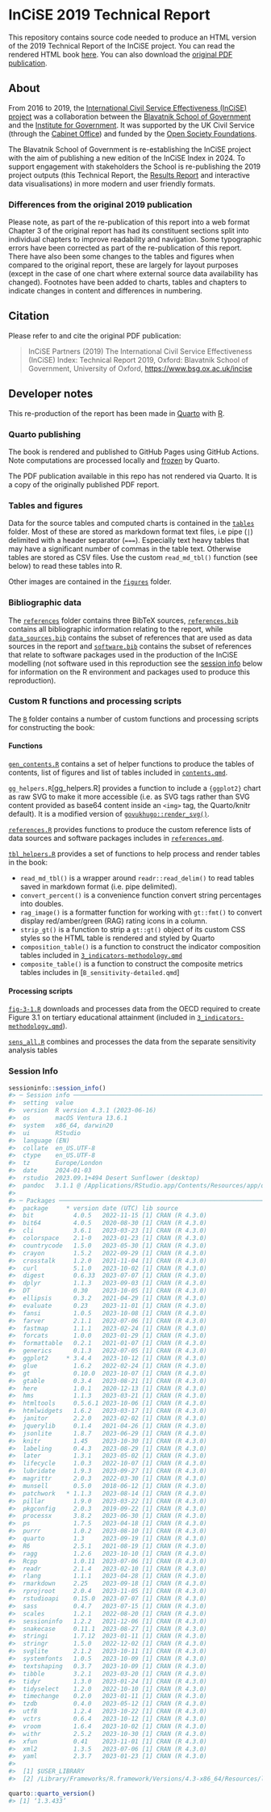 # InCiSE 2019 Technical Report

This repository contains source code needed to produce an HTML version of the
2019 Technical Report of the InCiSE project. You can read the rendered HTML
book [here](https://incise-project.github.io/incise2019-technical-report). You
can also download the
[original PDF publication](https://incise-project.github.io/incise2019-technical-report/incise2019_technical_report.pdf).

## About

From 2016 to 2019, the
[International Civil Service Effectiveness (InCiSE) project](https://www.bsg.ox.ac.uk/incise)
was a collaboration between the
[Blavatnik School of Government](https://www.bsg.ox.ac.uk) and the
[Institute for Government](http://instituteforgovernment.org.uk).
It was supported by the UK Civil Service (through the
[Cabinet Office](https://www.gov.uk/cabinetoffice)) and funded by the
[Open Society Foundations](https://www.opensocietyfoundations.org).

The Blavatnik School of Government is re-establishing the InCiSE project with
the aim of publishing a new edition of the InCiSE Index in 2024. To support
engagement with stakeholders the School is re-publishing the 2019 project
outputs (this Technical Report, the
[Results Report](https://incise-project.github.io/incise2019-results/) and
interactive data visualisations) in more modern and user friendly formats.

### Differences from the original 2019 publication

Please note, as part of the re-publication of this report into a web format
Chapter 3 of the original report has had its constituent sections split into
individual chapters to improve readability and navigation. Some typographic
errors have been corrected as part of the re-publication of this report. There
have also been some changes to the tables and figures when compared to the
original report, these are largely for layout purposes (except in the case of
one chart where external source data availability has changed). Footnotes have
been added to charts, tables and chapters to indicate changes in content and
differences in numbering.

## Citation

Please refer to and cite the original PDF publication:

> InCiSE Partners (2019) The International Civil Service Effectiveness (InCiSE)
> Index: Technical Report 2019, Oxford: Blavatnik School of Government,
> University of Oxford, https://www.bsg.ox.ac.uk/incise

## Developer notes

This re-production of the report has been made in [Quarto](http://quarto.org)
with [R](https://r-project.org).

### Quarto publishing

The book is rendered and published to GitHub Pages using GitHub Actions.
Note computations are processed locally and
[frozen](https://quarto.org/docs/publishing/github-pages.html#freezing-computations)
by Quarto.

The PDF publication available in this repo has not rendered via Quarto. It is a
copy of the originally published PDF report.

### Tables and figures

Data for the source tables and computed charts is contained in the
[`tables`](tables/) folder. Most of these are stored as markdown format text
files, i.e pipe (`|`) delimited with a header separator (`===`).
Especially text heavy tables that may have a significant number of
commas in the table text. Otherwise tables are stored as CSV files. Use the
custom `read_md_tbl()` function (see below) to read these tables into R.

Other images are contained in the [`figures`](figures/) folder.

### Bibliographic data

The [`references`](references/) folder contains three BibTeX sources,
[`references.bib`](references/references.bib) contains all bibliographic
information relating to the report, while
[`data_sources.bib`](references/data_sources.bib) contains the subset of
references that are used as data sources in the report and
[`software.bib`](references/software.bib) contains the subset of references
that relate to software packages used in the production of the InCiSE modelling
(not software used in this reproduction see the [session info](#session-info)
below for information on the R environment and packages used to produce
this reproduction).

### Custom R functions and processing scripts

The [`R`](R/) folder contains a number of custom functions and processing
scripts for constructing the book:

#### Functions

[`gen_contents.R`](gen_contents.R) contains a set of helper functions to
produce the tables of contents, list of figures and list of tables included in
[`contents.qmd`](contents.qmd).

`gg_helpers.R`[gg_helpers.R] provides a function to include a `{ggplot2}` chart
as raw SVG to make it more accessible (i.e. as SVG tags rather than SVG content
provided as base64 content inside an `<img>` tag, the Quarto/knitr default). It
is a modified version of
[`govukhugo::render_svg()`](https://github.com/co-analysis/govukhugo-r/blob/ae27cf184e2b5470b97388800e13c74a38310d4d/R/images.R).

[`references.R`](R/references.R) provides functions to produce the custom
reference lists of data sources and software packages includes in
[`references.qmd`](references.qmd).

[`tbl_helpers.R`](tbl_helpers.R) provides a set of functions to help process
and render tables in the book:

* `read_md_tbl()` is a wrapper around `readr::read_delim()` to read tables
  saved in markdown format (i.e. pipe delimited).
* `convert_percent()` is a convenience function convert string percentages into
  doubles.
* `rag_image()` is a formatter function for working with `gt::fmt()` to convert
  display red/amber/green (RAG) rating icons in a column.
* `strip_gt()` is a function to strip a `gt::gt()` object of its custom CSS
  styles so the HTML table is rendered and styled by Quarto
* `composition_table()` is a function to construct the indicator composition
  tables included in [`3_indicators-methodology.qmd`](3_indicators-methodology.qmd)
* `composite_table()` is a function to construct the composite metrics tables
  includes in [`B_sensitivity-detailed.qmd`]

#### Processing scripts

[`fig-3-1.R`](R/fig-3-1.R) downloads and processes data from the OECD required
to create Figure 3.1 on tertiary educational attainment (included in 
[`3_indicators-methodology.qmd`](3_indicators-methodology.qmd)).

[`sens_all.R`](R/sens_all.R) combines and processes the data from the separate
sensitivity analysis tables

### Session Info

```r 
sessioninfo::session_info()
#> ─ Session info ─────────────────────────────────────────────────────────────────────────────────────────────────────────────
#>  setting  value
#>  version  R version 4.3.1 (2023-06-16)
#>  os       macOS Ventura 13.6.1
#>  system   x86_64, darwin20
#>  ui       RStudio
#>  language (EN)
#>  collate  en_US.UTF-8
#>  ctype    en_US.UTF-8
#>  tz       Europe/London
#>  date     2024-01-03
#>  rstudio  2023.09.1+494 Desert Sunflower (desktop)
#>  pandoc   3.1.1 @ /Applications/RStudio.app/Contents/Resources/app/quarto/bin/tools/ (via rmarkdown)
#> 
#> ─ Packages ─────────────────────────────────────────────────────────────────────────────────────────────────────────────────
#>  package     * version date (UTC) lib source
#>  bit           4.0.5   2022-11-15 [1] CRAN (R 4.3.0)
#>  bit64         4.0.5   2020-08-30 [1] CRAN (R 4.3.0)
#>  cli           3.6.1   2023-03-23 [1] CRAN (R 4.3.0)
#>  colorspace    2.1-0   2023-01-23 [1] CRAN (R 4.3.0)
#>  countrycode   1.5.0   2023-05-30 [1] CRAN (R 4.3.0)
#>  crayon        1.5.2   2022-09-29 [1] CRAN (R 4.3.0)
#>  crosstalk     1.2.0   2021-11-04 [1] CRAN (R 4.3.0)
#>  curl          5.1.0   2023-10-02 [1] CRAN (R 4.3.0)
#>  digest        0.6.33  2023-07-07 [1] CRAN (R 4.3.0)
#>  dplyr         1.1.3   2023-09-03 [1] CRAN (R 4.3.0)
#>  DT            0.30    2023-10-05 [1] CRAN (R 4.3.0)
#>  ellipsis      0.3.2   2021-04-29 [1] CRAN (R 4.3.0)
#>  evaluate      0.23    2023-11-01 [1] CRAN (R 4.3.0)
#>  fansi         1.0.5   2023-10-08 [1] CRAN (R 4.3.0)
#>  farver        2.1.1   2022-07-06 [1] CRAN (R 4.3.0)
#>  fastmap       1.1.1   2023-02-24 [1] CRAN (R 4.3.0)
#>  forcats       1.0.0   2023-01-29 [1] CRAN (R 4.3.0)
#>  formattable   0.2.1   2021-01-07 [1] CRAN (R 4.3.0)
#>  generics      0.1.3   2022-07-05 [1] CRAN (R 4.3.0)
#>  ggplot2     * 3.4.4   2023-10-12 [1] CRAN (R 4.3.0)
#>  glue          1.6.2   2022-02-24 [1] CRAN (R 4.3.0)
#>  gt            0.10.0  2023-10-07 [1] CRAN (R 4.3.0)
#>  gtable        0.3.4   2023-08-21 [1] CRAN (R 4.3.0)
#>  here          1.0.1   2020-12-13 [1] CRAN (R 4.3.0)
#>  hms           1.1.3   2023-03-21 [1] CRAN (R 4.3.0)
#>  htmltools     0.5.6.1 2023-10-06 [1] CRAN (R 4.3.0)
#>  htmlwidgets   1.6.2   2023-03-17 [1] CRAN (R 4.3.0)
#>  janitor       2.2.0   2023-02-02 [1] CRAN (R 4.3.0)
#>  jquerylib     0.1.4   2021-04-26 [1] CRAN (R 4.3.0)
#>  jsonlite      1.8.7   2023-06-29 [1] CRAN (R 4.3.0)
#>  knitr         1.45    2023-10-30 [1] CRAN (R 4.3.0)
#>  labeling      0.4.3   2023-08-29 [1] CRAN (R 4.3.0)
#>  later         1.3.1   2023-05-02 [1] CRAN (R 4.3.0)
#>  lifecycle     1.0.3   2022-10-07 [1] CRAN (R 4.3.0)
#>  lubridate     1.9.3   2023-09-27 [1] CRAN (R 4.3.0)
#>  magrittr      2.0.3   2022-03-30 [1] CRAN (R 4.3.0)
#>  munsell       0.5.0   2018-06-12 [1] CRAN (R 4.3.0)
#>  patchwork   * 1.1.3   2023-08-14 [1] CRAN (R 4.3.0)
#>  pillar        1.9.0   2023-03-22 [1] CRAN (R 4.3.0)
#>  pkgconfig     2.0.3   2019-09-22 [1] CRAN (R 4.3.0)
#>  processx      3.8.2   2023-06-30 [1] CRAN (R 4.3.0)
#>  ps            1.7.5   2023-04-18 [1] CRAN (R 4.3.0)
#>  purrr         1.0.2   2023-08-10 [1] CRAN (R 4.3.0)
#>  quarto        1.3     2023-09-19 [1] CRAN (R 4.3.0)
#>  R6            2.5.1   2021-08-19 [1] CRAN (R 4.3.0)
#>  ragg          1.2.6   2023-10-10 [1] CRAN (R 4.3.0)
#>  Rcpp          1.0.11  2023-07-06 [1] CRAN (R 4.3.0)
#>  readr         2.1.4   2023-02-10 [1] CRAN (R 4.3.0)
#>  rlang         1.1.1   2023-04-28 [1] CRAN (R 4.3.0)
#>  rmarkdown     2.25    2023-09-18 [1] CRAN (R 4.3.0)
#>  rprojroot     2.0.4   2023-11-05 [1] CRAN (R 4.3.0)
#>  rstudioapi    0.15.0  2023-07-07 [1] CRAN (R 4.3.0)
#>  sass          0.4.7   2023-07-15 [1] CRAN (R 4.3.0)
#>  scales        1.2.1   2022-08-20 [1] CRAN (R 4.3.0)
#>  sessioninfo   1.2.2   2021-12-06 [1] CRAN (R 4.3.0)
#>  snakecase     0.11.1  2023-08-27 [1] CRAN (R 4.3.0)
#>  stringi       1.7.12  2023-01-11 [1] CRAN (R 4.3.0)
#>  stringr       1.5.0   2022-12-02 [1] CRAN (R 4.3.0)
#>  svglite       2.1.2   2023-10-11 [1] CRAN (R 4.3.0)
#>  systemfonts   1.0.5   2023-10-09 [1] CRAN (R 4.3.0)
#>  textshaping   0.3.7   2023-10-09 [1] CRAN (R 4.3.0)
#>  tibble        3.2.1   2023-03-20 [1] CRAN (R 4.3.0)
#>  tidyr         1.3.0   2023-01-24 [1] CRAN (R 4.3.0)
#>  tidyselect    1.2.0   2022-10-10 [1] CRAN (R 4.3.0)
#>  timechange    0.2.0   2023-01-11 [1] CRAN (R 4.3.0)
#>  tzdb          0.4.0   2023-05-12 [1] CRAN (R 4.3.0)
#>  utf8          1.2.4   2023-10-22 [1] CRAN (R 4.3.0)
#>  vctrs         0.6.4   2023-10-12 [1] CRAN (R 4.3.0)
#>  vroom         1.6.4   2023-10-02 [1] CRAN (R 4.3.0)
#>  withr         2.5.2   2023-10-30 [1] CRAN (R 4.3.0)
#>  xfun          0.41    2023-11-01 [1] CRAN (R 4.3.0)
#>  xml2          1.3.5   2023-07-06 [1] CRAN (R 4.3.0)
#>  yaml          2.3.7   2023-01-23 [1] CRAN (R 4.3.0)
#> 
#>  [1] $USER_LIBRARY
#>  [2] /Library/Frameworks/R.framework/Versions/4.3-x86_64/Resources/library

quarto::quarto_version()
#> [1] ‘1.3.433’
```
